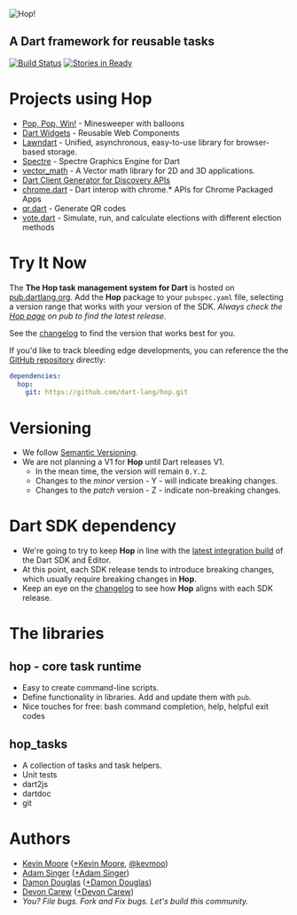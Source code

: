 ![Hop!](https://raw.github.com/dart-lang/hop/master/resource/logo.png)
## A Dart framework for reusable tasks

[![Build Status](https://drone.io/github.com/kevmoo/hop.dart/status.png)](https://drone.io/github.com/kevmoo/hop.dart/latest) [![Stories in Ready](https://badge.waffle.io/kevmoo/hop.dart.png?label=ready)](http://waffle.io/kevmoo/hop.dart)

# Projects using Hop

* [Pop, Pop, Win!](https://github.com/dart-lang/pop-pop-win) - Minesweeper with balloons
* [Dart Widgets](https://github.com/dart-lang/widget.dart) - Reusable Web Components
* [Lawndart](https://github.com/sethladd/lawndart) - Unified, asynchronous, easy-to-use library for browser-based storage.
* [Spectre](https://github.com/johnmccutchan/spectre) - Spectre Graphics Engine for Dart
* [vector_math](https://github.com/johnmccutchan/vector_math) - A Vector math library for 2D and 3D applications.
* [Dart Client Generator for Discovery APIs](https://github.com/dart-gde/discovery_api_dart_client_generator)
* [chrome.dart](https://github.com/dart-gde/chrome.dart) - Dart interop with chrome.* APIs for Chrome Packaged Apps
* [qr.dart](https://github.com/kevmoo/qr.dart) - Generate QR codes
* [vote.dart](https://github.com/kevmoo/vote.dart) - Simulate, run, and calculate elections with different election methods

# Try It Now

The __The Hop task management system for Dart__ is hosted on [pub.dartlang.org](http://pub.dartlang.org/packages/hop). Add the __Hop__ package to your `pubspec.yaml` file, selecting a version range that works with your version of the SDK. _Always check the [Hop page](http://pub.dartlang.org/packages/hop) on pub to find the latest release._

See the [changelog](https://github.com/dart-lang/hop/blob/master/changelog.md) to find the version that works best for you.

If you'd like to track bleeding edge developments, you can reference the the [GitHub repository](https://github.com/dart-lang/hop) directly:
```yaml
dependencies:
  hop:
    git: https://github.com/dart-lang/hop.git
```

# Versioning

* We follow [Semantic Versioning](http://semver.org/).
* We are not planning a V1 for __Hop__ until Dart releases V1.
	* In the mean time, the version will remain `0.Y.Z`.
	* Changes to the _minor_ version - Y - will indicate breaking changes.
	* Changes to the _patch_ version - Z - indicate non-breaking changes.

# Dart SDK dependency

* We're going to try to keep __Hop__ in line with the [latest integration build](https://gsdview.appspot.com/dart-editor-archive-integration/latest/) of the Dart SDK and Editor.
* At this point, each SDK release tends to introduce breaking changes, which usually require breaking changes in __Hop__.
* Keep an eye on the [changelog](https://github.com/dart-lang/hop/blob/master/changelog.md) to see how __Hop__ aligns with each SDK release.

# The libraries

## hop - core task runtime
  * Easy to create command-line scripts.
  * Define functionality in libraries. Add and update them with `pub`.
  * Nice touches for free: bash command completion, help, helpful exit codes

## hop_tasks
  * A collection of tasks and task helpers.
  * Unit tests
  * dart2js
  * dartdoc
  * git

# Authors
 * [Kevin Moore](https://github.com/kevmoo) ([+Kevin Moore](https://plus.google.com/110066012384188006594/), [@kevmoo](http://twitter.com/kevmoo))
 * [Adam Singer](https://github.com/financeCoding) ([+Adam Singer](https://plus.google.com/104569492481999771226))
 * [Damon Douglas](https://github.com/damondouglas) ([+Damon Douglas](https://plus.google.com/u/0/108940381045821372455/))
 * [Devon Carew](https://github.com/devoncarew) ([+Devon Carew](https://plus.google.com/104561874283081442379/))
 * _You? File bugs. Fork and Fix bugs. Let's build this community._
